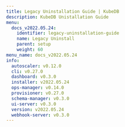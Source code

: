 ```yaml
---
title: Legacy Uninstallation Guide | KubeDB
description: KubeDB Unistallation Guide
menu:
  docs_v2022.05.24:
    identifier: legacy-uninstallation-guide
    name: Legacy Uninstall
    parent: setup
    weight: 60
menu_name: docs_v2022.05.24
info:
  autoscaler: v0.12.0
  cli: v0.27.0
  dashboard: v0.3.0
  installer: v2022.05.24
  ops-manager: v0.14.0
  provisioner: v0.27.0
  schema-manager: v0.3.0
  ui-server: v0.3.0
  version: v2022.05.24
  webhook-server: v0.3.0
---
```


